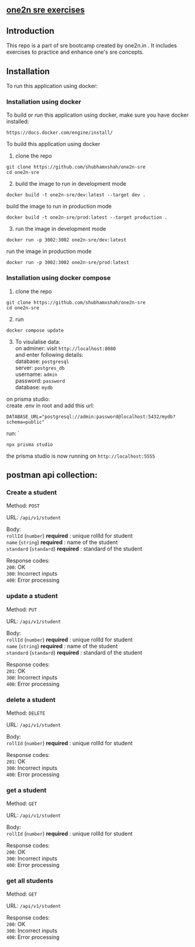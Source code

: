 ## [one2n sre exercises](https://one2n.io/sre-bootcamp/sre-bootcamp-exercises)

## Introduction

This repo is a part of sre bootcamp created by one2n.in . It includes exercises to practice and enhance one's sre concepts. 

## Installation   
   
To run this application using docker:

### Installation using docker  
   
To build or run this application using docker, make sure you have docker installed:   
```
https://docs.docker.com/engine/install/
```

To build this application using docker  
1. clone the repo  

```
git clone https://github.com/shubhamxshah/one2n-sre  
cd one2n-sre   
```
  
2. build the image to run in development mode  
```
docker build -t one2n-sre/dev:latest --target dev .
```

build the image to run in production mode  
```
docker build -t one2n-sre/prod:latest --target production .  
```

3. run the image in development mode  
```
docker run -p 3002:3002 one2n-sre/dev:latest
```

run the image in production mode  
```
docker run -p 3002:3002 one2n-sre/prod:latest
```

### Installation using docker compose 

1. clone the repo 
```
git clone https://github.com/shubhamxshah/one2n-sre  
cd one2n-sre  
```
   
2. run  
```
docker compose update
```
3. To visulalise data:   
on adminer: visit `http://localhost:8080`   
and enter following details:  
database:  `postgresql`  
server: `postgres_db`  
username: `admin`  
password: `password`  
database: `mydb`  
   
on prisma studio:  
create .env in root and add this url:   
```
DATABASE_URL="postgresql://admin:password@localhost:5432/mydb?schema=public"
```
run: `
```
npx prisma studio
```
the prisma studio is now running on `http://localhost:5555`  
   
## postman api collection:   
  
### Create a student   
  
Method: `POST`  

URL: `/api/v1/student`  

Body:   
`rollId` (`number`) **required** : unique rollId for student   
`name` (`string`) **required** : name of the student   
`standard` (`standard`) **required** : standard of the student  

Response codes:   
`200`: OK  
`300`: Incorrect inputs  
`400`: Error processing   
    
### update a student   
  
Method: `PUT`  

URL: `/api/v1/student`  

Body:   
`rollId` (`number`) **required** : unique rollId for student   
`name` (`string`) **required** : name of the student   
`standard` (`standard`) **required** : standard of the student  

Response codes:   
`201`: OK  
`300`: Incorrect inputs  
`400`: Error processing   
    
### delete a student   
  
Method: `DELETE`  

URL: `/api/v1/student`  

Body:   
`rollId` (`number`) **required** : unique rollId for student   

Response codes:   
`201`: OK  
`300`: Incorrect inputs  
`400`: Error processing   
    
### get a student   
  
Method: `GET`  

URL: `/api/v1/student`  

Body:   
`rollId` (`number`) **required** : unique rollId for student   

Response codes:   
`200`: OK  
`300`: Incorrect inputs  
`400`: Error processing   
    
### get all students   
  
Method: `GET`  

URL: `/api/v1/student`  

Response codes:   
`200`: OK  
`300`: Incorrect inputs  
`400`: Error processing   

